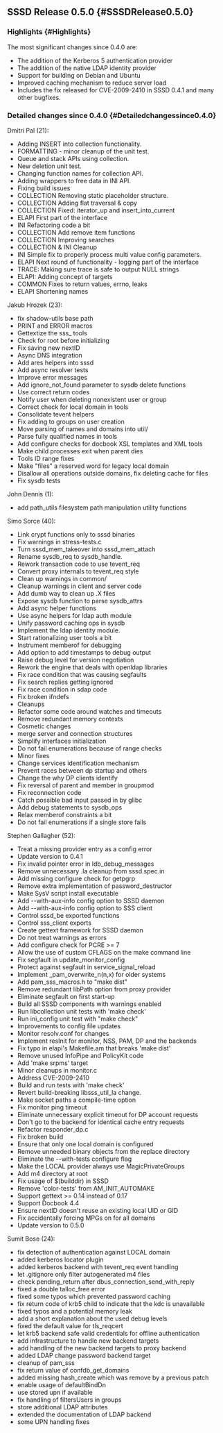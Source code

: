 SSSD Release 0.5.0 {#SSSDRelease0.5.0}
------------------

### Highlights {#Highlights}

The most significant changes since 0.4.0 are:

-   The addition of the Kerberos 5 authentication provider
-   The addition of the native LDAP identity provider
-   Support for building on Debian and Ubuntu
-   Improved caching mechanism to reduce server load
-   Includes the fix released for CVE-2009-2410 in SSSD 0.4.1 and many
    other bugfixes.

### Detailed changes since 0.4.0 {#Detailedchangessince0.4.0}

Dmitri Pal (21):

-   Adding INSERT into collection functionality.
-   FORMATTING - minor cleanup of the unit test.
-   Queue and stack APIs using collection.
-   New deletion unit test.
-   Changing function names for collection API.
-   Adding wrappers to free data in INI API.
-   Fixing build issues
-   COLLECTION Removing static placeholder structure.
-   COLLECTION Adding flat traversal & copy
-   COLLECTION Fixed: iterator\_up and insert\_into\_current
-   ELAPI First part of the interface
-   INI Refactoring code a bit
-   COLLECTION Add remove item functions
-   COLLECTION Improving searches
-   COLLECTION & INI Cleanup
-   INI Simple fix to properly process multi value config parameters.
-   ELAPI Next round of functionality - logging part of the interface
-   TRACE: Making sure trace is safe to output NULL strings
-   ELAPI: Adding concept of targets
-   COMMON Fixes to return values, errno, leaks
-   ELAPI Shortening names

Jakub Hrozek (23):

-   fix shadow-utils base path
-   PRINT and ERROR macros
-   Gettextize the sss\_ tools
-   Check for root before initializing
-   Fix saving new nextID
-   Async DNS integration
-   Add ares helpers into sssd
-   Add async resolver tests
-   Improve error messages
-   Add ignore\_not\_found parameter to sysdb delete functions
-   Use correct return codes
-   Notify user when deleting nonexistent user or group
-   Correct check for local domain in tools
-   Consolidate tevent helpers
-   Fix adding to groups on user creation
-   Move parsing of names and domains into util/
-   Parse fully qualified names in tools
-   Add configure checks for docbook XSL templates and XML tools
-   Make child processes exit when parent dies
-   Tools ID range fixes
-   Make "files" a reserved word for legacy local domain
-   Disallow all operations outside domains, fix deleting cache for
    files
-   Fix sysdb tests

John Dennis (1):

-   add path\_utils filesystem path manipulation utility functions

Simo Sorce (40):

-   Link crypt functions only to sssd binaries
-   Fix warnings in stress-tests.c
-   Turn sssd\_mem\_takeover into sssd\_mem\_attach
-   Rename sysdb\_req to sysdb\_handle.
-   Rework transaction code to use tevent\_req
-   Convert proxy internals to tevent\_req style
-   Clean up warnings in common/
-   Cleanup warnings in client and server code
-   Add dumb way to clean up .X files
-   Expose sysdb function to parse sysdb\_attrs
-   Add async helper functions
-   Use async helpers for ldap auth module
-   Unify password caching ops in sysdb
-   Implement the ldap identity module.
-   Start rationalizing user tools a bit
-   Instrument memberof for debugging
-   Add option to add timestamps to debug output
-   Raise debug level for version negotiation
-   Rework the engine that deals with openldap libraries
-   Fix race condition that was causing segfaults
-   Fix search replies getting ignored
-   Fix race condition in sdap code
-   Fix broken ifndefs
-   Cleanups
-   Refactor some code around watches and timeouts
-   Remove redundant memory contexts
-   Cosmetic changes
-   merge server and connection structures
-   Simplify interfaces initialization
-   Do not fail enumerations because of range checks
-   Minor fixes
-   Change services identification mechanism
-   Prevent races between dp startup and others
-   Change the why DP clients identify
-   Fix reversal of parent and member in groupmod
-   Fix reconnection code
-   Catch possible bad input passed in by glibc
-   Add debug statements to sysdb\_ops
-   Relax memberof constraints a bit
-   Do not fail enumerations if a single store fails

Stephen Gallagher (52):

-   Treat a missing provider entry as a config error
-   Update version to 0.4.1
-   Fix invalid pointer error in ldb\_debug\_messages
-   Remove unnecessary .la cleanup from sssd.spec.in
-   Add missing configure check for getpgrp
-   Remove extra implementation of password\_destructor
-   Make SysV script install executable
-   Add --with-aux-info config option to SSSD daemon
-   Add --with-aux-info config option to SSS client
-   Control sssd\_be exported functions
-   Control sss\_client exports
-   Create gettext framework for SSSD daemon
-   Do not treat warnings as errors
-   Add configure check for PCRE &gt;= 7
-   Allow the use of custom CFLAGS on the make command line
-   Fix segfault in update\_monitor\_config
-   Protect against segfault in service\_signal\_reload
-   Implement \_pam\_overwrite\_n(n,x) for older systems
-   Add pam\_sss\_macros.h to "make dist"
-   Remove redundant libPath option from proxy provider
-   Eliminate segfault on first start-up
-   Build all SSSD components with warnings enabled
-   Run libcollection unit tests with 'make check'
-   Run ini\_config unit test with "make check"
-   Improvements to config file updates
-   Monitor resolv.conf for changes
-   Implement resInit for monitor, NSS, PAM, DP and the backends
-   Fix typo in elapi's Makefile.am that breaks 'make dist'
-   Remove unused InfoPipe and PolicyKit code
-   Add 'make srpms' target
-   Minor cleanups in monitor.c
-   Address CVE-2009-2410
-   Build and run tests with 'make check'
-   Revert build-breaking libsss\_util\_la change.
-   Make socket paths a compile-time option
-   Fix monitor ping timeout
-   Eliminate unnecessary explicit timeout for DP account requests
-   Don't go to the backend for identical cache entry requests
-   Refactor responder\_dp.c
-   Fix broken build
-   Ensure that only one local domain is configured
-   Remove unneeded binary objects from the replace directory
-   Eliminate the --with-tests configure flag
-   Make the LOCAL provider always use MagicPrivateGroups
-   Add m4 directory at root
-   Fix usage of \$(builddir) in SSSD
-   Remove 'color-tests' from AM\_INIT\_AUTOMAKE
-   Support gettext &gt;= 0.14 instead of 0.17
-   Support Docbook 4.4
-   Ensure nextID doesn't reuse an existing local UID or GID
-   Fix accidentally forcing MPGs on for all domains
-   Update version to 0.5.0

Sumit Bose (24):

-   fix detection of authentication against LOCAL domain
-   added kerberos locator plugin
-   added kerberos backend with tevent\_req event handling
-   let .gitignore only filter autogenerated m4 files
-   check pending\_return after dbus\_connection\_send\_with\_reply
-   fixed a double talloc\_free error
-   fixed some typos which prevented password caching
-   fix return code of krb5 child to indicate that the kdc is
    unavailable
-   fixed typos and a potential memory leak
-   add a short explanation about the used debug levels
-   fixed the default value for tls\_reqcert
-   let krb5 backend safe valid credentials for offline authentication
-   add infrastructure to handle new backend targets
-   add handling of the new backend targets to proxy backend
-   added LDAP change password backend target
-   cleanup of pam\_sss
-   fix return value of confdb\_get\_domains
-   added missing hash\_create which was remove by a previous patch
-   enable usage of defaultBindDn
-   use stored upn if available
-   fix handling of filtersUsers in groups
-   store additional LDAP attributes
-   extended the documentation of LDAP backend
-   some UPN handling fixes

